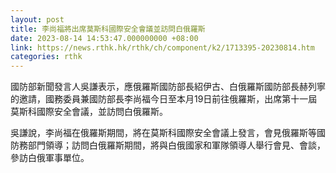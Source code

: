 ```yaml
---
layout: post
title: 李尚福將出席莫斯科國際安全會議並訪問白俄羅斯
date: 2023-08-14 14:53:47.000000000 +08:00
link: https://news.rthk.hk/rthk/ch/component/k2/1713395-20230814.htm
categories: rthk
---
```


國防部新聞發言人吳謙表示，應俄羅斯國防部長紹伊古、白俄羅斯國防部長赫列寧的邀請，國務委員兼國防部長李尚福今日至本月19日前往俄羅斯，出席第十一屆莫斯科國際安全會議，並訪問白俄羅斯。

吳謙說，李尚福在俄羅斯期間，將在莫斯科國際安全會議上發言，會見俄羅斯等國防務部門領導；訪問白俄羅斯期間，將與白俄國家和軍隊領導人舉行會見、會談，參訪白俄軍事單位。
